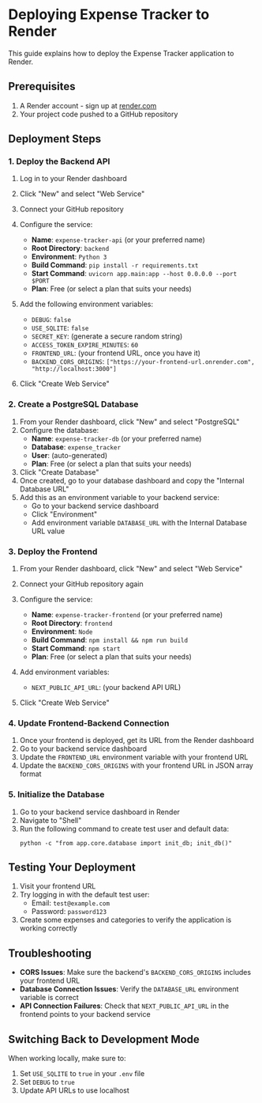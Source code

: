 # Deploying Expense Tracker to Render

This guide explains how to deploy the Expense Tracker application to Render.

## Prerequisites

1. A Render account - sign up at [render.com](https://render.com)
2. Your project code pushed to a GitHub repository

## Deployment Steps

### 1. Deploy the Backend API

1. Log in to your Render dashboard
2. Click "New" and select "Web Service"
3. Connect your GitHub repository
4. Configure the service:
   - **Name**: `expense-tracker-api` (or your preferred name)
   - **Root Directory**: `backend`
   - **Environment**: `Python 3`
   - **Build Command**: `pip install -r requirements.txt`
   - **Start Command**: `uvicorn app.main:app --host 0.0.0.0 --port $PORT`
   - **Plan**: Free (or select a plan that suits your needs)

5. Add the following environment variables:
   - `DEBUG`: `false`
   - `USE_SQLITE`: `false`
   - `SECRET_KEY`: (generate a secure random string)
   - `ACCESS_TOKEN_EXPIRE_MINUTES`: `60`
   - `FRONTEND_URL`: (your frontend URL, once you have it)
   - `BACKEND_CORS_ORIGINS`: `["https://your-frontend-url.onrender.com", "http://localhost:3000"]`

6. Click "Create Web Service"

### 2. Create a PostgreSQL Database

1. From your Render dashboard, click "New" and select "PostgreSQL"
2. Configure the database:
   - **Name**: `expense-tracker-db` (or your preferred name)
   - **Database**: `expense_tracker`
   - **User**: (auto-generated)
   - **Plan**: Free (or select a plan that suits your needs)
3. Click "Create Database"
4. Once created, go to your database dashboard and copy the "Internal Database URL"
5. Add this as an environment variable to your backend service:
   - Go to your backend service dashboard
   - Click "Environment" 
   - Add environment variable `DATABASE_URL` with the Internal Database URL value

### 3. Deploy the Frontend

1. From your Render dashboard, click "New" and select "Web Service"
2. Connect your GitHub repository again
3. Configure the service:
   - **Name**: `expense-tracker-frontend` (or your preferred name)
   - **Root Directory**: `frontend`
   - **Environment**: `Node`
   - **Build Command**: `npm install && npm run build`
   - **Start Command**: `npm start`
   - **Plan**: Free (or select a plan that suits your needs)

4. Add environment variables:
   - `NEXT_PUBLIC_API_URL`: (your backend API URL)

5. Click "Create Web Service"

### 4. Update Frontend-Backend Connection

1. Once your frontend is deployed, get its URL from the Render dashboard
2. Go to your backend service dashboard
3. Update the `FRONTEND_URL` environment variable with your frontend URL
4. Update the `BACKEND_CORS_ORIGINS` with your frontend URL in JSON array format

### 5. Initialize the Database

1. Go to your backend service dashboard in Render
2. Navigate to "Shell"
3. Run the following command to create test user and default data:
   ```
   python -c "from app.core.database import init_db; init_db()"
   ```

## Testing Your Deployment

1. Visit your frontend URL
2. Try logging in with the default test user:
   - Email: `test@example.com`
   - Password: `password123`
3. Create some expenses and categories to verify the application is working correctly

## Troubleshooting

- **CORS Issues**: Make sure the backend's `BACKEND_CORS_ORIGINS` includes your frontend URL
- **Database Connection Issues**: Verify the `DATABASE_URL` environment variable is correct
- **API Connection Failures**: Check that `NEXT_PUBLIC_API_URL` in the frontend points to your backend service

## Switching Back to Development Mode

When working locally, make sure to:
1. Set `USE_SQLITE` to `true` in your `.env` file
2. Set `DEBUG` to `true`
3. Update API URLs to use localhost 